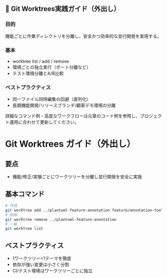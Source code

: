 ## 🌳 Git Worktrees実践ガイド（外出し）

### 目的
機能ごとに作業ディレクトリを分離し、安全かつ効率的な並行開発を実現する。

### 基本
- worktree list / add / remove
- 環境ごとの独立実行（ポート分離など）
- テスト環境分離とA/B比較

### ベストプラクティス
- 同一ファイル同時編集の回避（直列化）
- 長期機能開発/リリースブランチ/顧客デモ環境の分離

詳細なコマンド例・高度なワークフローは元章のコード例を参照し、プロジェクト運用に合わせて更新してください。

# Git Worktrees ガイド（外出し）

## 要点
- 機能/修正/実験ごとにワークツリーを分離し並行開発を安全に実施

## 基本コマンド
```bash
# 作成
git worktree add ../plantuml-feature-annotation feature/annotation-tools
# 削除
git worktree remove ../plantuml-feature-annotation
# 一覧
git worktree list
```

## ベストプラクティス
- 1ワークツリー=1テーマを徹底
- 依存が強い変更は小さく分割
- CI/テスト環境はワークツリーごとに独立

